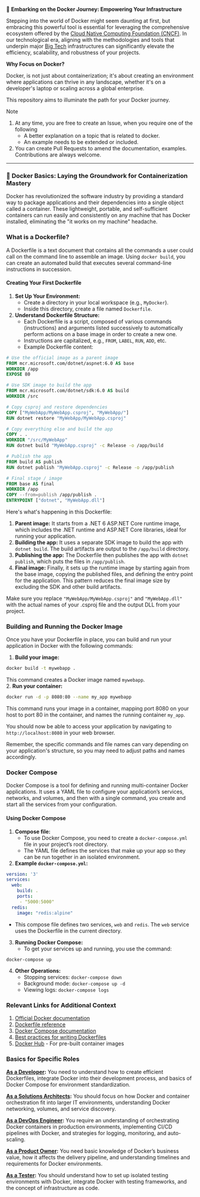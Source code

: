🐳 **Embarking on the Docker Journey: Empowering Your Infrastructure**

Stepping into the world of Docker might seem daunting at first, but embracing this powerful tool is essential for leveraging the comprehensive ecosystem offered by the [Cloud Native Computing Foundation (CNCF)](https://landscape.cncf.io/). In our technological era, aligning with the methodologies and tools that underpin major [Big Tech](https://en.wikipedia.org/wiki/Big_Tech) infrastructures can significantly elevate the efficiency, scalability, and robustness of your projects.

**Why Focus on Docker?**

Docker, is not just about containerization; it's about creating an environment where applications can thrive in any landscape, whether it's on a developer's laptop or scaling across a global enterprise.

This repository aims to illuminate the path for your Docker journey. 

> [!NOTE]
> 1. At any time, you are free to create an Issue, when you require one of the following 
>	    - A better explanation on a topic that is related to docker.
>	    - An example needs to be extended or included.
> 2. You can create Pull Requests to amend the documentation, examples. Contributions are always welcome.  	

------------------------------------------------------
### 🐳 **Docker Basics: Laying the Groundwork for Containerization Mastery**

Docker has revolutionized the software industry by providing a standard way to package applications and their dependencies into a single object called a container. These lightweight, portable, and self-sufficient containers can run easily and consistently on any machine that has Docker installed, eliminating the "it works on my machine" headache.

### What is a Dockerfile?

A Dockerfile is a text document that contains all the commands a user could call on the command line to assemble an image. Using `docker build`, you can create an automated build that executes several command-line instructions in succession.

#### Creating Your First Dockerfile

1. **Set Up Your Environment:**
    - Create a directory in your local workspace (e.g., `MyDocker`).
    - Inside this directory, create a file named `Dockerfile`.
2. **Understand Dockerfile Structure:**
    - Each Dockerfile is a script, composed of various commands (instructions) and arguments listed successively to automatically perform actions on a base image in order to create a new one.
    - Instructions are capitalized, e.g., `FROM`, `LABEL`, `RUN`, `ADD`, etc.
    - Example Dockerfile content:
```Dockerfile
# Use the official image as a parent image
FROM mcr.microsoft.com/dotnet/aspnet:6.0 AS base
WORKDIR /app
EXPOSE 80

# Use SDK image to build the app
FROM mcr.microsoft.com/dotnet/sdk:6.0 AS build
WORKDIR /src

# Copy csproj and restore dependencies
COPY ["MyWebApp/MyWebApp.csproj", "MyWebApp/"]
RUN dotnet restore "MyWebApp/MyWebApp.csproj"

# Copy everything else and build the app
COPY . .
WORKDIR "/src/MyWebApp"
RUN dotnet build "MyWebApp.csproj" -c Release -o /app/build

# Publish the app
FROM build AS publish
RUN dotnet publish "MyWebApp.csproj" -c Release -o /app/publish

# Final stage / image
FROM base AS final
WORKDIR /app
COPY --from=publish /app/publish .
ENTRYPOINT ["dotnet", "MyWebApp.dll"]
```
Here's what's happening in this Dockerfile:

1. **Parent image:** It starts from a .NET 6 ASP.NET Core runtime image, which includes the .NET runtime and ASP.NET Core libraries, ideal for running your application.
2. **Building the app:** It uses a separate SDK image to build the app with `dotnet build`. The build artifacts are output to the `/app/build` directory.
3. **Publishing the app:** The Dockerfile then publishes the app with `dotnet publish`, which puts the files in `/app/publish`.
4. **Final image:** Finally, it sets up the runtime image by starting again from the base image, copying the published files, and defining the entry point for the application. This pattern reduces the final image size by excluding the SDK and other build artifacts.

Make sure you replace `"MyWebApp/MyWebApp.csproj"` and `"MyWebApp.dll"` with the actual names of your .csproj file and the output DLL from your project.

### Building and Running the Docker Image

Once you have your Dockerfile in place, you can build and run your application in Docker with the following commands:
1. **Build your image:**
```bash
docker build -t mywebapp .
```
This command creates a Docker image named `mywebapp`.  
2. **Run your container:**
``` bash
docker run -d -p 8080:80 --name my_app mywebapp
```
This command runs your image in a container, mapping port 8080 on your host to port 80 in the container, and names the running container `my_app`.

You should now be able to access your application by navigating to `http://localhost:8080` in your web browser.

Remember, the specific commands and file names can vary depending on your application's structure, so you may need to adjust paths and names accordingly.

### Docker Compose

Docker Compose is a tool for defining and running multi-container Docker applications. It uses a YAML file to configure your application’s services, networks, and volumes, and then with a single command, you create and start all the services from your configuration.

#### Using Docker Compose

1. **Compose file:**
    - To use Docker Compose, you need to create a `docker-compose.yml` file in your project’s root directory.
    - The YAML file defines the services that make up your app so they can be run together in an isolated environment.
2. **Example `docker-compose.yml`:**  
```yaml  
version: '3'
services:
  web:
    build: .
    ports:
     - "5000:5000"
  redis:
    image: "redis:alpine"
```
- This compose file defines two services, `web` and `redis`. The `web` service uses the Dockerfile in the current directory.
3. **Running Docker Compose:**
    - To get your services up and running, you use the command:
```shell
docker-compose up
```
4. **Other Operations:**
    - Stopping services: `docker-compose down`
    - Background mode: `docker-compose up -d`
    - Viewing logs: `docker-compose logs`

### Relevant Links for Additional Context

1. [Official Docker documentation](https://docs.docker.com/)
2. [Dockerfile reference](https://docs.docker.com/engine/reference/builder/)
3. [Docker Compose documentation](https://docs.docker.com/compose/)
4. [Best practices for writing Dockerfiles](https://docs.docker.com/develop/develop-images/dockerfile_best-practices/)
5. [Docker Hub](https://hub.docker.com/) - For pre-built container images

### Basics for Specific Roles
**[As a Developer](./AsADeveloper/AsADeveloper.md):** You need to understand how to create efficient Dockerfiles, integrate Docker into their development process, and basics of Docker Compose for environment standardization.

**[As a Solutions Architects](./AsASolutionsArchitect/AsASolutionsArchitect.md):** You should focus on how Docker and container orchestration fit into larger IT environments, understanding Docker networking, volumes, and service discovery.

**[As a DevOps Engineer](./AsADevOpsEngineer/AsADevOpsEngineer.md):** You require an understanding of orchestrating Docker containers in production environments, implementing CI/CD pipelines with Docker, and strategies for logging, monitoring, and auto-scaling.

**[As a Product Owner](./AsAProductOwner/AsAProductOwner.md):** You need basic knowledge of Docker’s business value, how it affects the delivery pipeline, and understanding timelines and requirements for Docker environments.

**[As a Tester](./AsATester/AsATester.md):** You should understand how to set up isolated testing environments with Docker, integrate Docker with testing frameworks, and the concept of infrastructure as code.

